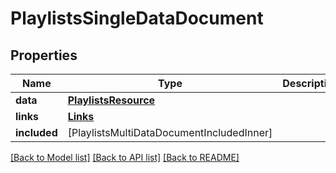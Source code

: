 # PlaylistsSingleDataDocument

## Properties
Name | Type | Description | Notes
------------ | ------------- | ------------- | -------------
**data** | [**PlaylistsResource**](PlaylistsResource.md) |  | [optional] 
**links** | [**Links**](Links.md) |  | [optional] 
**included** | [PlaylistsMultiDataDocumentIncludedInner] |  | [optional] 

[[Back to Model list]](../README.md#documentation-for-models) [[Back to API list]](../README.md#documentation-for-api-endpoints) [[Back to README]](../README.md)



